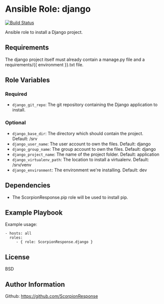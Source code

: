 Ansible Role: django
======================

[![Build Status](https://travis-ci.org/ScorpionResponse/ansible-django.svg?branch=master)](https://travis-ci.org/ScorpionResponse/ansible-django)

Ansible role to install a Django project.

Requirements
------------

The django project itself must already contain a manage.py file and a requirements/{{ environment }}.txt file.

Role Variables
--------------

### Required
* `django_git_repo`: The git repository containing the Django application to
  install.

### Optional
* `django_base_dir`: The directory which should contain the project.  Default:
  /srv
* `django_user_name`: The user account to own the files. Default:
  django
* `django_group_name`: The group account to own the files. Default: django
* `django_project_name`: The name of the project folder.  Default: application
* `django_virtualenv_path`: The location to install a virtualenv.  Default:
  /srv/venv
* `django_environment`: The environment we're installing.  Default: dev

Dependencies
------------

* The ScorpionResponse.pip role will be used to install pip.

Example Playbook
----------------

Example usage:

    - hosts: all
      roles:
         - { role: ScorpionResponse.django }

License
-------

BSD

Author Information
------------------

Github: https://github.com/ScorpionResponse
